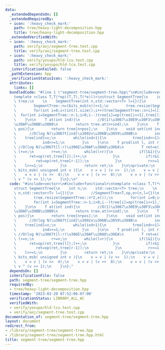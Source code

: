 ```yaml
---
data:
  _extendedDependsOn: []
  _extendedRequiredBy:
  - icon: ':heavy_check_mark:'
    path: tree/heavy-light-decomposition.hpp
    title: tree/heavy-light-decomposition.hpp
  _extendedVerifiedWith:
  - icon: ':heavy_check_mark:'
    path: verify/aoj/segment-tree.test.cpp
    title: verify/aoj/segment-tree.test.cpp
  - icon: ':heavy_check_mark:'
    path: verify/yosupo/hld-lcu.test.cpp
    title: verify/yosupo/hld-lcu.test.cpp
  _isVerificationFailed: false
  _pathExtension: hpp
  _verificationStatusIcon: ':heavy_check_mark:'
  attributes:
    links: []
  bundledCode: "#line 1 \"segment-tree/segment-tree.hpp\"\n#include<vector>\n#include<functional>\n\
    template <class T,T(*op)(T,T),T(*e)()>\nstruct SegmentTree{\n    int n;\n    std::vector<T>\
    \ tree;\n    \n    SegmentTree(int n,std::vector<T> l={}){\n        //SegmentTree<T,op,e>(n,l={})\n\
    \        SegmentTree::n=(bits_msb(n))<<1;\n        tree.resize(SegmentTree::n*2,e());\n\
    \        for(int i=0;i<(int)l.size();i++)tree[SegmentTree::n+i]=l[i];\n      \
    \  for(int i=SegmentTree::n-1;i>0;i--)tree[i]=op(tree[i<<1],tree[(i<<1)+1]);\n\
    \    }\n\n    T at(int ind){\n        //O(1)\u3067\u30E9\u30F3\u30C0\u30E0\u30A2\
    \u30AF\u30BB\u30B9\n        return tree.at(n+ind);\n    }\n\n    T operator[](int\
    \ pos){\n        return tree[n+pos];\n    }\n\n    void set(int ind,T x){\n  \
    \      //O(log N)\u3067t[ind]\u3092x\u306B\u3059\u308B\n        ind+=n;\n    \
    \    tree[ind]=x;\n        while(ind>1){\n            tree[ind>>1]=op(tree[ind],tree[ind^1]);\n\
    \            ind>>=1;\n        }\n    }\n\n    T prod(int l, int r){\n       \
    \ //O(log N)\u3067t[l:r)\u306E\u30AF\u30A8\u30EA\n        T ret=e();\n       \
    \ l+=n;\n        r+=n;\n        while(l<r){\n            if(l&1){\n          \
    \      ret=op(ret,tree[l]);l++;\n            }\n            if(r&1){\n       \
    \         ret=op(ret,tree[r-1]);\n            }\n            r>>=1;\n        \
    \    l>>=1;\n        }\n        return ret;\n    }\n\nprivate:\n    unsigned int\
    \ bits_msb( unsigned int v ){\n    v = v | (v >>  1);\n    v = v | (v >>  2);\n\
    \    v = v | (v >>  4);\n    v = v | (v >>  8);\n    v = v | (v >> 16);\n    return\
    \ v ^ (v >> 1);\n    }\n};\n"
  code: "#include<vector>\n#include<functional>\ntemplate <class T,T(*op)(T,T),T(*e)()>\n\
    struct SegmentTree{\n    int n;\n    std::vector<T> tree;\n    \n    SegmentTree(int\
    \ n,std::vector<T> l={}){\n        //SegmentTree<T,op,e>(n,l={})\n        SegmentTree::n=(bits_msb(n))<<1;\n\
    \        tree.resize(SegmentTree::n*2,e());\n        for(int i=0;i<(int)l.size();i++)tree[SegmentTree::n+i]=l[i];\n\
    \        for(int i=SegmentTree::n-1;i>0;i--)tree[i]=op(tree[i<<1],tree[(i<<1)+1]);\n\
    \    }\n\n    T at(int ind){\n        //O(1)\u3067\u30E9\u30F3\u30C0\u30E0\u30A2\
    \u30AF\u30BB\u30B9\n        return tree.at(n+ind);\n    }\n\n    T operator[](int\
    \ pos){\n        return tree[n+pos];\n    }\n\n    void set(int ind,T x){\n  \
    \      //O(log N)\u3067t[ind]\u3092x\u306B\u3059\u308B\n        ind+=n;\n    \
    \    tree[ind]=x;\n        while(ind>1){\n            tree[ind>>1]=op(tree[ind],tree[ind^1]);\n\
    \            ind>>=1;\n        }\n    }\n\n    T prod(int l, int r){\n       \
    \ //O(log N)\u3067t[l:r)\u306E\u30AF\u30A8\u30EA\n        T ret=e();\n       \
    \ l+=n;\n        r+=n;\n        while(l<r){\n            if(l&1){\n          \
    \      ret=op(ret,tree[l]);l++;\n            }\n            if(r&1){\n       \
    \         ret=op(ret,tree[r-1]);\n            }\n            r>>=1;\n        \
    \    l>>=1;\n        }\n        return ret;\n    }\n\nprivate:\n    unsigned int\
    \ bits_msb( unsigned int v ){\n    v = v | (v >>  1);\n    v = v | (v >>  2);\n\
    \    v = v | (v >>  4);\n    v = v | (v >>  8);\n    v = v | (v >> 16);\n    return\
    \ v ^ (v >> 1);\n    }\n};"
  dependsOn: []
  isVerificationFile: false
  path: segment-tree/segment-tree.hpp
  requiredBy:
  - tree/heavy-light-decomposition.hpp
  timestamp: '2023-03-20 07:52:06-07:00'
  verificationStatus: LIBRARY_ALL_AC
  verifiedWith:
  - verify/yosupo/hld-lcu.test.cpp
  - verify/aoj/segment-tree.test.cpp
documentation_of: segment-tree/segment-tree.hpp
layout: document
redirect_from:
- /library/segment-tree/segment-tree.hpp
- /library/segment-tree/segment-tree.hpp.html
title: segment-tree/segment-tree.hpp
---
```

